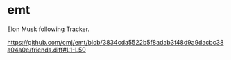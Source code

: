 # emt
Elon Musk following Tracker.

https://github.com/cmj/emt/blob/3834cda5522b5f8adab3f48d9a9dacbc38a04a0e/friends.diff#L1-L50

